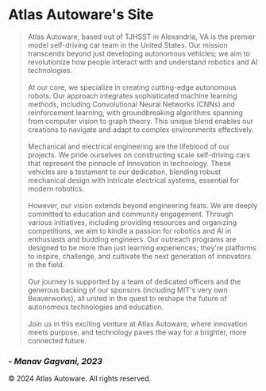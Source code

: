 # Atlas Autoware's Site

>Atlas Autoware, based out of TJHSST in Alexandria, VA is the premier model self-driving car team in the United States. Our mission transcends beyond just developing autonomous vehicles; we aim to revolutionize how people interact with and understand robotics and AI technologies.<br><br>At our core, we specialize in creating cutting-edge autonomous robots. Our approach integrates sophisticated machine learning methods, including Convolutional Neural Networks (CNNs) and reinforcement learning, with groundbreaking algorithms spanning from computer vision to graph theory. This unique blend enables our creations to navigate and adapt to complex environments effectively.<br><br>Mechanical and electrical engineering are the lifeblood of our projects. We pride ourselves on constructing scale self-driving cars that represent the pinnacle of innovation in technology. These vehicles are a testament to our dedication, blending robust mechanical design with intricate electrical systems, essential for modern robotics.<br><br> However, our vision extends beyond engineering feats. We are deeply committed to education and community engagement. Through various initiatives, including providing resources and organizing competitions, we aim to kindle a passion for robotics and AI in enthusiasts and budding engineers. Our outreach programs are designed to be more than just learning experiences; they're platforms to inspire, challenge, and cultivate the next generation of innovators in the field. <br><br> Our journey is supported by a team of dedicated officers and the generous backing of our sponsors (including MIT's very own Beaverworks), all united in the quest to reshape the future of autonomous technologies and education. <br><br> Join us in this exciting venture at Atlas Autoware, where innovation meets purpose, and technology paves the way for a brighter, more connected future. 

### - *Manav Gagvani, 2023*

© 2024 Atlas Autoware. All rights reserved.